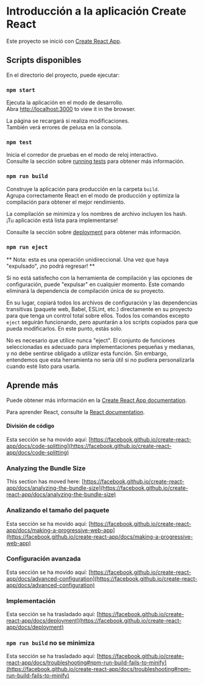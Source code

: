 # Introducción a la aplicación Create React

Este proyecto se inició con [Create React App](https://github.com/facebook/create-react-app).

## Scripts disponibles

En el directorio del proyecto, puede ejecutar:

### `npm start`

Ejecuta la aplicación en el modo de desarrollo. \
Abra  [http://localhost:3000](http://localhost:3000) to view it in the browser.

La página se recargará si realiza modificaciones. \
También verá errores de pelusa en la consola.

### `npm test`


Inicia el corredor de pruebas en el modo de reloj interactivo. \
Consulte la sección sobre [running tests](https://facebook.github.io/create-react-app/docs/running-tests) para obtener más información.

### `npm run build`

Construye la aplicación para producción en la carpeta `build`. \
Agrupa correctamente React en el modo de producción y optimiza la compilación para obtener el mejor rendimiento.


La compilación se minimiza y los nombres de archivo incluyen los hash. \
¡Tu aplicación está lista para implementarse!

Consulte la sección sobre [deployment](https://facebook.github.io/create-react-app/docs/deployment) para obtener más información.

### `npm run eject`

** Nota: esta es una operación unidireccional. Una vez que haya "expulsado", ¡no podrá regresar! **

Si no está satisfecho con la herramienta de compilación y las opciones de configuración, puede "expulsar" en cualquier momento. Este comando eliminará la dependencia de compilación única de su proyecto.

En su lugar, copiará todos los archivos de configuración y las dependencias transitivas (paquete web, Babel, ESLint, etc.) directamente en su proyecto para que tenga un control total sobre ellos. Todos los comandos excepto `eject` seguirán funcionando, pero apuntarán a los scripts copiados para que pueda modificarlos. En este punto, estás solo.

No es necesario que utilice nunca "eject". El conjunto de funciones seleccionadas es adecuado para implementaciones pequeñas y medianas, y no debe sentirse obligado a utilizar esta función. Sin embargo, entendemos que esta herramienta no sería útil si no pudiera personalizarla cuando esté listo para usarla.

## Aprende más

Puede obtener más información en la [Create React App documentation](https://facebook.github.io/create-react-app/docs/getting-started).

Para aprender React, consulte la [React documentation](https://reactjs.org/).

#### División de código


Esta sección se ha movido aquí: [https://facebook.github.io/create-react-app/docs/code-splitting](https://facebook.github.io/create-react-app/docs/code-splitting)

### Analyzing the Bundle Size

This section has moved here: [https://facebook.github.io/create-react-app/docs/analyzing-the-bundle-size](https://facebook.github.io/create-react-app/docs/analyzing-the-bundle-size)

### Analizando el tamaño del paquete

Esta sección se ha movido aquí: [https://facebook.github.io/create-react-app/docs/making-a-progressive-web-app](https://facebook.github.io/create-react-app/docs/making-a-progressive-web-app)

### Configuración avanzada

Esta sección se ha movido aquí:  [https://facebook.github.io/create-react-app/docs/advanced-configuration](https://facebook.github.io/create-react-app/docs/advanced-configuration)

### Implementación

Esta sección se ha trasladado aquí: [https://facebook.github.io/create-react-app/docs/deployment](https://facebook.github.io/create-react-app/docs/deployment)

### `npm run build` no se minimiza

Esta sección se ha trasladado aquí: [https://facebook.github.io/create-react-app/docs/troubleshooting#npm-run-build-fails-to-minify](https://facebook.github.io/create-react-app/docs/troubleshooting#npm-run-build-fails-to-minify)
